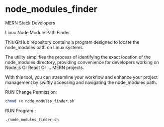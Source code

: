 # node_modules_finder
MERN Stack Developers

Linux Node Module Path Finder

This GitHub repository contains a program designed to locate the node_modules path on Linux systems. 

The utility simplifies the process of identifying the exact location of the node_modules directory, providing convenience for developers working on Node.js Or React Or ... MERN projects. 

With this tool, you can streamline your workflow and enhance your project management by swiftly accessing and navigating the node_modules path.

RUN Change Permission: 

```bash
chmod +x node_modules_finder.sh
```

RUN Program : 

```bash
./node_modules_finder.sh
```

